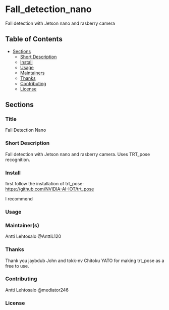 # Fall_detection_nano
Fall detection with Jetson nano and rasberry camera


## Table of Contents

- [Sections](#sections)
  - [Short Description](#short-description)
  - [Install](#install)
  - [Usage](#usage)
  - [Maintainers](#maintainers)
  - [Thanks](#thanks)
  - [Contributing](#contributing)
  - [License](#license)

## Sections

### Title
Fall Detection Nano


### Short Description
Fall detection with Jetson nano and rasberry camera. Uses TRT_pose recognition.

### Install
first follow the installation of trt_pose:  
https://github.com/NVIDIA-AI-IOT/trt_pose

I recommend

### Usage


### Maintainer(s)

Antti Lehtosalo @AnttiL120

### Thanks

Thank you jaybdub John and tokk-nv Chitoku YATO for making trt_pose as a free to use.

### Contributing

Antti Lehtosalo @mediator246

### License


